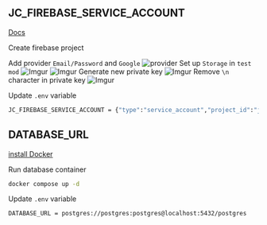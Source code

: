 ## JC_FIREBASE_SERVICE_ACCOUNT

[Docs](https://firebase.google.com/docs/admin/setup?authuser=0#go)

Create firebase project

Add provider `Email/Password` and `Google`
![provider](https://i.imgur.com/lxCAzKX.png)
Set up `Storage` in `test mod`
![Imgur](https://i.imgur.com/y69th6l.png)
![Imgur](https://i.imgur.com/qIXHB9w.png)
Generate new private key
![Imgur](https://i.imgur.com/LzG14RX.png)
Remove `\n` character in private key
![Imgur](https://i.imgur.com/wBbL3V5.png)

Update `.env` variable

```bash
JC_FIREBASE_SERVICE_ACCOUNT = {"type":"service_account","project_id":"job-connection-b4340","private_key_id":"______","private_key":"-----BEGIN PRIVATE KEY-----.......}
```

## DATABASE_URL

[install Docker](https://docs.docker.com/get-started/)

Run database container

```bash
docker compose up -d
```

Update `.env` variable

```bash
DATABASE_URL = postgres://postgres:postgres@localhost:5432/postgres
```
